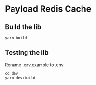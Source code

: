 # Payload Redis Cache

## Build the lib 
```
yarn build
```

## Testing the lib

Rename .env.example to .env

```
cd dev
yarn dev:build
```
